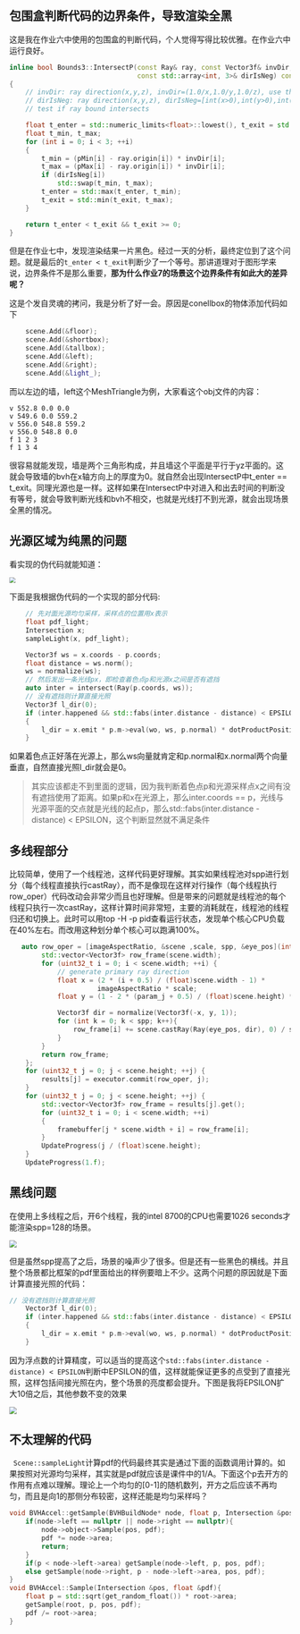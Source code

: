 ## 包围盒判断代码的边界条件，导致渲染全黑

这是我在作业六中使用的包围盒的判断代码，个人觉得写得比较优雅。在作业六中运行良好。

```c++
inline bool Bounds3::IntersectP(const Ray& ray, const Vector3f& invDir,
                                const std::array<int, 3>& dirIsNeg) const
{
    // invDir: ray direction(x,y,z), invDir=(1.0/x,1.0/y,1.0/z), use this because Multiply is faster that Division
    // dirIsNeg: ray direction(x,y,z), dirIsNeg=[int(x>0),int(y>0),int(z>0)], use this to simplify your logic
    // test if ray bound intersects

    float t_enter = std::numeric_limits<float>::lowest(), t_exit = std::numeric_limits<float>::max();
    float t_min, t_max;
    for (int i = 0; i < 3; ++i)
    {
        t_min = (pMin[i] - ray.origin[i]) * invDir[i];
        t_max = (pMax[i] - ray.origin[i]) * invDir[i];
        if (dirIsNeg[i])
            std::swap(t_min, t_max);
        t_enter = std::max(t_enter, t_min);
        t_exit = std::min(t_exit, t_max);
    }

    return t_enter < t_exit && t_exit >= 0;    
}
```



但是在作业七中，发现渲染结果一片黑色。经过一天的分析，最终定位到了这个问题。就是最后的`t_enter < t_exit`判断少了一个等号。那讲道理对于图形学来说，边界条件不是那么重要，**那为什么作业7的场景这个边界条件有如此大的差异呢？**



这是个发自灵魂的拷问，我是分析了好一会。原因是conellbox的物体添加代码如下

```c++
    scene.Add(&floor);
    scene.Add(&shortbox);
    scene.Add(&tallbox);
    scene.Add(&left);
    scene.Add(&right);
    scene.Add(&light_);
```

而以左边的墙，left这个MeshTriangle为例，大家看这个obj文件的内容：

```
v 552.8 0.0 0.0 
v 549.6 0.0 559.2
v 556.0 548.8 559.2
v 556.0 548.8 0.0
f 1 2 3
f 1 3 4
```

很容易就能发现，墙是两个三角形构成，并且墙这个平面是平行于yz平面的。这就会导致墙的bvh在x轴方向上的厚度为0。就自然会出现IntersectP中t_enter == t_exit。同理光源也是一样。这样如果在IntersectP中对进入和出去时间的判断没有等号，就会导致判断光线和bvh不相交，也就是光线打不到光源，就会出现场景全黑的情况。



## 光源区域为纯黑的问题



看实现的伪代码就能知道：

<img src="img/path_tracing_pseudocode.JPG" style="zoom:67%;" />

下面是我根据伪代码的一个实现的部分代码:

```c++
    // 先对面光源均匀采样，采样点的位置用x表示
    float pdf_light;
    Intersection x;
    sampleLight(x, pdf_light);

    Vector3f ws = x.coords - p.coords;
    float distance = ws.norm();
    ws = normalize(ws);
    // 然后发出一条光线px，即检查着色点p和光源x之间是否有遮挡
    auto inter = intersect(Ray(p.coords, ws));
    // 没有遮挡则计算直接光照
    Vector3f l_dir(0);
    if (inter.happened && std::fabs(inter.distance - distance) < EPSILON)    
    {
        l_dir = x.emit * p.m->eval(wo, ws, p.normal) * dotProductPositive(ws, p.normal) * dotProductPositive(-ws, x.normal)/ (distance * distance) / pdf_light;
    }
```

如果着色点正好落在光源上，那么ws向量就肯定和p.normal和x.normal两个向量垂直，自然直接光照l_dir就会是0。

> 其实应该都走不到里面的逻辑，因为我判断着色点p和光源采样点x之间有没有遮挡使用了距离。如果p和x在光源上，那么inter.coords == p，光线与光源平面的交点就是光线的起点p，那么std::fabs(inter.distance - distance) < EPSILON，这个判断显然就不满足条件



## 多线程部分

比较简单，使用了一个线程池，这样代码更好理解。其实如果线程池对spp进行划分（每个线程直接执行castRay），而不是像现在这样对行操作（每个线程执行row_oper）代码改动会非常少而且也好理解。但是带来的问题就是线程池的每个线程只执行一次castRay，这样计算时间非常短，主要的消耗就在，线程池的线程归还和切换上。此时可以用top -H -p pid查看运行状态，发现单个核心CPU负载在40%左右。而改用这种划分单个核心可以跑满100%。



```c++
   auto row_oper = [imageAspectRatio, &scene ,scale, spp, &eye_pos](int param_j) -> std::vector<Vector3f> {
        std::vector<Vector3f> row_frame(scene.width);
        for (uint32_t i = 0; i < scene.width; ++i) {
            // generate primary ray direction
            float x = (2 * (i + 0.5) / (float)scene.width - 1) *
                      imageAspectRatio * scale;
            float y = (1 - 2 * (param_j + 0.5) / (float)scene.height) * scale;

            Vector3f dir = normalize(Vector3f(-x, y, 1));
            for (int k = 0; k < spp; k++){
                row_frame[i] += scene.castRay(Ray(eye_pos, dir), 0) / spp;  
            }
        }
        return row_frame;
    };
    for (uint32_t j = 0; j < scene.height; ++j) {
        results[j] = executor.commit(row_oper, j);
    }
    for (uint32_t j = 0; j < scene.height; ++j) {
        std::vector<Vector3f> row_frame = results[j].get();
        for (uint32_t i = 0; i < scene.width; ++i) 
        {
            framebuffer[j * scene.width + i] = row_frame[i];
        }
        UpdateProgress(j / (float)scene.height);
    }
    UpdateProgress(1.f);
```



## 黑线问题

在使用上多线程之后，开6个线程，我的intel 8700的CPU也需要1026 seconds才能渲染spp=128的场景。

<img src="img/conellbox_128_spp.JPG" style="zoom:80%;" />

但是虽然spp提高了之后，场景的噪声少了很多。但是还有一些黑色的横线。并且整个场景都比框架的pdf里面给出的样例要暗上不少。这两个问题的原因就是下面计算直接光照的代码：

```c++
// 没有遮挡则计算直接光照
    Vector3f l_dir(0);
    if (inter.happened && std::fabs(inter.distance - distance) < EPSILON)    
    {
        l_dir = x.emit * p.m->eval(wo, ws, p.normal) * dotProductPositive(ws, p.normal) * dotProductPositive(-ws, x.normal)/ (distance * distance) / pdf_light;
    }
```

因为浮点数的计算精度，可以适当的提高这个`std::fabs(inter.distance - distance) < EPSILON`判断中EPSILON的值，这样就能保证更多的点受到了直接光照，这样包括间接光照在内，整个场景的亮度都会提升。下图是我将EPSILON扩大10倍之后，其他参数不变的效果

<img src="img/connell_box_epsilon_time10.JPG" style="zoom:80%;" />







## 不太理解的代码

` Scene::sampleLight`计算pdf的代码最终其实是通过下面的函数调用计算的。如果按照对光源均匀采样，其实就是pdf就应该是课件中的1/A。下面这个p去开方的作用有点难以理解。理论上一个均匀的[0-1]的随机数列，开方之后应该不再均匀，而且是向1的那侧分布较密，这样还能是均匀采样吗？

```c++
void BVHAccel::getSample(BVHBuildNode* node, float p, Intersection &pos, float &pdf){
    if(node->left == nullptr || node->right == nullptr){
        node->object->Sample(pos, pdf);
        pdf *= node->area;
        return;
    }
    if(p < node->left->area) getSample(node->left, p, pos, pdf);
    else getSample(node->right, p - node->left->area, pos, pdf);
}
void BVHAccel::Sample(Intersection &pos, float &pdf){
    float p = std::sqrt(get_random_float()) * root->area;
    getSample(root, p, pos, pdf);
    pdf /= root->area;
}
```

